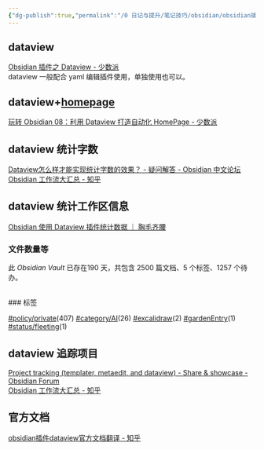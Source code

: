```yaml
---
{"dg-publish":true,"permalink":"/0 日记与提升/笔记技巧/obsidian/obsidian插件/第三方插件/dataview/","title":"dataview"}
---
```



## dataview
[Obsidian 插件之 Dataview - 少数派](https://sspai.com/post/68183)  
dataview 一般配合 yaml 编辑插件使用，单独使用也可以。

## dataview+[homepage](homepage.md)
[玩转 Obsidian 08：利用 Dataview 打造自动化 HomePage - 少数派](https://sspai.com/post/73958)

## dataview 统计字数
[Dataview怎么样才能实现统计字数的效果？ - 疑问解答 - Obsidian 中文论坛](https://forum-zh.obsidian.md/t/topic/6724)  
[Obsidian 工作流大汇总 - 知乎](https://zhuanlan.zhihu.com/p/377967958)

## dataview 统计工作区信息
[Obsidian 使用 Dataview 插件统计数据 ｜ 胸毛齐腰](https://dearxs.github.io/posts/dataview/)
### 文件数量等
<p><span>此 <em>Obsidian Vault</em> 已存在190 天，共包含 2500 篇文档、5 个标签、1257 个待办。 <br><br></span></p>
### 标签
<p><span><a class="internal-link" data-href="#policy/private" href="#policy/private" target="_blank" rel="noopener"></a><a href="#policy/private" class="tag" target="_blank" rel="noopener">#policy/private</a>(407) <a class="internal-link" data-href="#category/AI" href="#category/AI" target="_blank" rel="noopener"></a><a href="#category/AI" class="tag" target="_blank" rel="noopener">#category/AI</a>(26) <a class="internal-link" data-href="#excalidraw" href="#excalidraw" target="_blank" rel="noopener"></a><a href="#excalidraw" class="tag" target="_blank" rel="noopener">#excalidraw</a>(2) <a class="internal-link" data-href="#gardenEntry" href="#gardenEntry" target="_blank" rel="noopener"></a><a href="#gardenEntry" class="tag" target="_blank" rel="noopener">#gardenEntry</a>(1) <a class="internal-link" data-href="#status/fleeting" href="#status/fleeting" target="_blank" rel="noopener"></a><a href="#status/fleeting" class="tag" target="_blank" rel="noopener">#status/fleeting</a>(1)</span></p>

## dataview 追踪项目
[Project tracking (templater, metaedit, and dataview) - Share & showcase - Obsidian Forum](https://forum.obsidian.md/t/project-tracking-templater-metaedit-and-dataview/19103)  
[Obsidian 工作流大汇总 - 知乎](https://zhuanlan.zhihu.com/p/377967958)

## 官方文档
[obsidian插件dataview官方文档翻译 - 知乎](https://zhuanlan.zhihu.com/p/393550306)